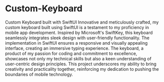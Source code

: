 # Custom-Keyboard
Custom Keyboard built with SwiftUI
Innovative and meticulously crafted, my custom keyboard built using SwiftUI is a testament to my proficiency in mobile app development. Inspired by Microsoft's SwiftKey, this keyboard seamlessly integrates sleek design with user-friendly functionality. The implementation in SwiftUI ensures a responsive and visually appealing interface, creating an immersive typing experience. The keyboard, a product of my passion for coding and commitment to excellence, showcases not only my technical skills but also a keen understanding of user-centric design principles. This project underscores my ability to bring creativity and practicality together, reinforcing my dedication to pushing the boundaries of mobile technology.
